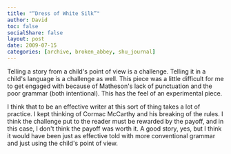 ```yaml
---
title: "“Dress of White Silk”"
author: David
toc: false
socialShare: false
layout: post
date: 2009-07-15
categories: [archive, broken_abbey, shu_journal]
---
```


Telling a story from a child's point of view is a challenge. Telling it in a
child's language is a challenge as well. This piece was a little difficult for
me to get engaged with because of Matheson's lack of punctuation and the poor
grammar (both intentional). This has the feel of an experimental piece.

I think that to be an effective writer at this sort of thing takes a lot of
practice. I kept thinking of Cormac McCarthy and his breaking of the rules. I
think the challenge put to the reader must be rewarded by the payoff, and in
this case, I don't think the payoff was worth it. A good story, yes, but I think
it would have been just as effective told with more conventional grammar and
just using the child's point of view.

